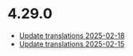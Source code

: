 # 4.29.0
- [Update translations 2025-02-18](https://issues.shopware.com/issues/)
- [Update translations 2025-02-15](https://issues.shopware.com/issues/)